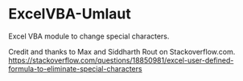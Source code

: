 # ExcelVBA-Umlaut

Excel VBA module to change special characters.

Credit and thanks to Max and Siddharth Rout on Stackoverflow.com.
https://stackoverflow.com/questions/18850981/excel-user-defined-formula-to-eliminate-special-characters
